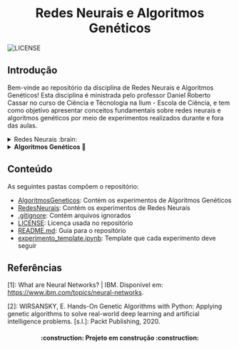<h1 align="center"> Redes Neurais e Algoritmos Genéticos </h1>

![LICENSE](https://img.shields.io/badge/LICENSE-GNU%20General%20Public%20License%20v3.0-blue)

## Introdução
Bem-vinde ao repositório da disciplina de Redes Neurais e Algoritmos Genéticos!
Esta disciplina é ministrada pelo professor Daniel Roberto Cassar no curso de Ciência e Técnologia na Ilum - Escola de Ciência, e tem como objetivo apresentar conceitos fundamentais sobre redes neurais e algoritmos genéticos por meio de experimentos realizados durante e fora das aulas.

<details>
__<summary>Redes Neurais :brain:</summary>__
    
São estruturas inspiradas no cérebro humano, imitando a maneira como os neurônios biológicos sinalizam uns aos outros. As redes neurais são compostas por camadas de nós, contendo uma camada de entrada, uma ou mais camadas ocultas e uma camada de saída. Cada nó, ou neurônio artificial, se conecta a outro e tem um peso e limite associados. Se a saída de qualquer nó individual estiver acima do valor limite especificado, esse nó é ativado, enviando dados para a próxima camada da rede. Caso contrário, nenhum dado é repassado para a próxima camada da rede. As redes neurais dependem de dados de treinamento para aprender e melhorar sua precisão ao longo do tempo. No entanto, uma vez que esses algoritmos de aprendizado são ajustados para precisão, eles são ferramentas poderosas em ciência da computação e inteligência artificial, permitindo classificar e agrupar dados em alta velocidade.
</details>

<details>

__<summary>Algoritmos Genéticos :dna:</summary>__
    
Os algoritmos genéticos são uma família de algoritmos de busca inspirados nos princípios da evolução da natureza. Ao simular o processo de seleção natural e reprodução, eles são capazes de gerar soluções de alta qualidade para diversos problemas relacionados à busca, otimização e aprendizado. A sua analogia com a evolução natural permite que os algoritmos genéticos superem os desafios encontrados pelos algoritmos de busca e otimização convencionais, principalmente em problemas com uma grande quantidade de parâmetros e representações matemáticas complexas.
</details>

## Conteúdo
As seguintes pastas compõem o repositório:
- [AlgoritmosGeneticos](https://github.com/Marihbn/Redes-Neurais/tree/main/AlgoritmosGeneticos): Contém os experimentos de Algoritmos Genéticos
- [RedesNeurais](https://github.com/Marihbn/Redes-Neurais/tree/main/RedesNeurais): Contém os experimentos de Redes Neurais
- [.gitignore](https://github.com/Marihbn/Redes-Neurais/blob/main/.gitignore): Contém arquivos ignorados
- [LICENSE](https://github.com/Marihbn/Redes-Neurais/blob/main/LICENSE): Licença usada no repositório
- [README.md](https://github.com/Marihbn/Redes-Neurais/blob/main/README.md): Guia para o repositório
- [experimento_template.ipynb](https://github.com/Marihbn/Redes-Neurais/blob/main/experimento_template.ipynb): Template que cada experimento deve seguir

## Referências
[1]: What are Neural Networks? | IBM. Disponível em: https://www.ibm.com/topics/neural-networks.


[2]: WIRSANSKY, E. Hands-On Genetic Algorithms with Python: Applying genetic algorithms to solve real-world deep learning and artificial intelligence problems. [s.l.]: Packt Publishing, 2020.

<h4 align="center"> 
    :construction:  Projeto em construção  :construction:
</h4>